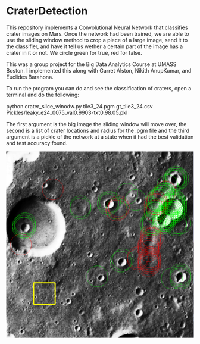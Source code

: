 # CraterDetection
This repository implements a Convolutional Neural Network that classifies crater images on Mars. Once the network had been trained, we are able to use the sliding window method to crop a piece of a large image, send it to the classifier, and have it tell us wether a certain part of the image has a crater in it or not. We circle green for true, red for false. 

This was a group project for the Big Data Analytics Course at UMASS Boston. I implemented this along with Garret Alston, Nikith AnupKumar, and Euclides Barahona.


To run the program you can do and see the classification of craters, open a terminal and do the following:

python crater_slice_winodw.py tile3_24.pgm gt_tile3_24.csv Pickles/leaky_e24_0075_val0.9903-txt0.98.05.pkl 

The first argument is the big image the sliding window will move over, the second is a list of crater locations and radius for the .pgm file and the third argument is a pickle of the network at a state when it had the best validation and test accuracy found. 

![alt text](https://github.com/Flavyoo/CraterDetection/blob/master/detected_craters.png)

